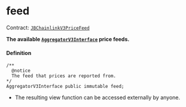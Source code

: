 # feed

Contract: [`JBChainlinkV3PriceFeed`](/docs/dev/v3/api/contracts/or-price-feeds/jbchainlinkv3pricefeed/README.md)

**The available [`AggregatorV3Interface`](https://docs.chain.link/price-feeds-api-reference/README.md) price feeds.**

#### Definition

```
/**
  @notice
  The feed that prices are reported from.
*/
AggregatorV3Interface public immutable feed;
```

* The resulting view function can be accessed externally by anyone.
